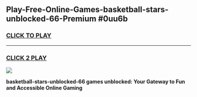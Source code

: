 
## Play-Free-Online-Games-basketball-stars-unblocked-66-Premium #0uu6b
<h3>
<a href="https://premium.freeplayer.one?title=basketball-stars-unblocked-66&ref=8M">CLICK TO PLAY</a></h3>
<hr>

<h3>
<a href="https://premium.freeplayer.one?title=basketball-stars-unblocked-66&ref=8M">CLICK 2 PLAY</a>
  
</h3>

<a href="https://premium.freeplayer.one?title=basketball-stars-unblocked-66&ref=8M"><img src="https://clearcache.store/games.png"></a>


**basketball-stars-unblocked-66 games unblocked: Your Gateway to Fun and Accessible Online Gaming**
